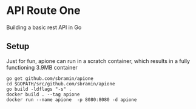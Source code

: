 # API Route One

Building a basic rest API in Go

## Setup
Just for fun, apione can run in a scratch container, which results in a fully functioning 3.9MB container

	go get github.com/sbramin/apione
	cd $GOPATH/src/github.com/sbramin/apione
 	go build -ldflags "-s" .
	docker build . --tag apione
	docker run --name apione  -p 8080:8080 -d apione
